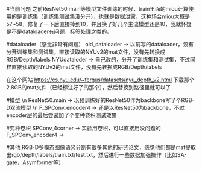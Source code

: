 #当前问题
之前ResNet50.main等模型文件训练的时候，train里面的miou计算使用的是训练集（训练集测试集没分开），也就是数据泄露，这种场合miou大概是57~58，修复了一下后直接掉到10，并且换了好几个主流模型还是10，我就怀疑是不是dataloader有问题，标签处理之类的。

#dataloader（感觉非常有问题）
old_dataloader → 以前写的dataloader，没有分开训练集和测试集，直接读取的NYUv2的mat文件，没有先转换成RGB/Depth/labels
NYUdataloder → 自己改的，分开了训练集和测试集，不过同样直接读取的NYUv2的mat文件，没有先转换成RGB/Depth/labels

在这个网站 https://cs.nyu.edu/~fergus/datasets/nyu_depth_v2.html
下载那个2.8GB的mat文件（已经标注好了的那个），然后替换到路径里就可以了

#模型
\n ResNet50.main → 以预训练好的ResNet50作为backbone写了个RGB-D双流模型
\n F_SPConv_encoder4 → 还是以ResNet50为backbone，不过encoder层的最后尝试加了个变种卷积测试效果

#变种卷积
SPConv_4corner → 实验用卷积，可以直接用没问题的
F_SPConv_encoder4 → 

#其他
RGB-D多模态图像语义分割有很多其他的研究论文，感觉他们都是mat提取出rgb/depth/labels/train.txt/test.txt，然后进行一些数据加强操作（比如SA-gate，Asymformer等）

